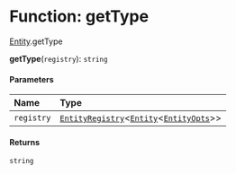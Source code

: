 # Function: getType

[Entity](/auto-docs/core/modules/Entity.md).getType

**getType**(`registry`): `string`

#### Parameters

| Name | Type |
| :------ | :------ |
| `registry` | [`EntityRegistry`](/auto-docs/core/interfaces/EntityRegistry.md)<[`Entity`](/auto-docs/core/classes/Entity-1.md)<[`EntityOpts`](/auto-docs/core/interfaces/EntityOpts.md)>> |

#### Returns

`string`
